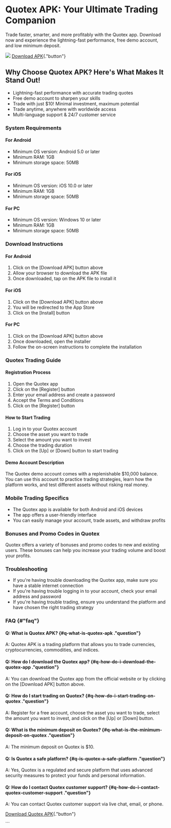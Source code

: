 

# Quotex APK: Your Ultimate Trading Companion

Trade faster, smarter, and more profitably with the Quotex app. Download
now and experience the lightning-fast performance, free demo account,
and low minimum deposit.

[![](https://static.quotex.io/files/1_en/300_250.jpg)](https://traff.sbs/brokerqxsignupf)
[Download APK](\%22https://traff.sbs/quotexonelink\%22){."button"}




## Why Choose Quotex APK? Here\'s What Makes It Stand Out!

-   Lightning-fast performance with accurate trading quotes
-   Free demo account to sharpen your skills
-   Trade with just \$10! Minimal investment, maximum potential
-   Trade anytime, anywhere with worldwide access
-   Multi-language support & 24/7 customer service

### System Requirements

#### For Android

-   Minimum OS version: Android 5.0 or later
-   Minimum RAM: 1GB
-   Minimum storage space: 50MB

#### For iOS

-   Minimum OS version: iOS 10.0 or later
-   Minimum RAM: 1GB
-   Minimum storage space: 50MB

#### For PC

-   Minimum OS version: Windows 10 or later
-   Minimum RAM: 1GB
-   Minimum storage space: 50MB

### Download Instructions

#### For Android

1.  Click on the \[Download APK\] button above
2.  Allow your browser to download the APK file
3.  Once downloaded, tap on the APK file to install it

#### For iOS

1.  Click on the \[Download APK\] button above
2.  You will be redirected to the App Store
3.  Click on the \[Install\] button

#### For PC

1.  Click on the \[Download APK\] button above
2.  Once downloaded, open the installer
3.  Follow the on-screen instructions to complete the installation

### Quotex Trading Guide

#### Registration Process

1.  Open the Quotex app
2.  Click on the \[Register\] button
3.  Enter your email address and create a password
4.  Accept the Terms and Conditions
5.  Click on the \[Register\] button

#### How to Start Trading

1.  Log in to your Quotex account
2.  Choose the asset you want to trade
3.  Select the amount you want to invest
4.  Choose the trading duration
5.  Click on the \[Up\] or \[Down\] button to start trading

#### Demo Account Description

The Quotex demo account comes with a replenishable \$10,000 balance. You
can use this account to practice trading strategies, learn how the
platform works, and test different assets without risking real money.

### Mobile Trading Specifics

-   The Quotex app is available for both Android and iOS devices
-   The app offers a user-friendly interface
-   You can easily manage your account, trade assets, and withdraw
    profits

### Bonuses and Promo Codes in Quotex

Quotex offers a variety of bonuses and promo codes to new and existing
users. These bonuses can help you increase your trading volume and boost
your profits.

### Troubleshooting

-   If you\'re having trouble downloading the Quotex app, make sure you
    have a stable internet connection
-   If you\'re having trouble logging in to your account, check your
    email address and password
-   If you\'re having trouble trading, ensure you understand the
    platform and have chosen the right trading strategy

### FAQ {#"faq"}

#### Q: What is Quotex APK? {#q-what-is-quotex-apk ."question"}

A: Quotex APK is a trading platform that allows you to trade currencies,
cryptocurrencies, commodities, and indices.

#### Q: How do I download the Quotex app? {#q-how-do-i-download-the-quotex-app ."question"}

A: You can download the Quotex app from the official website or by
clicking on the \[Download APK\] button above.

#### Q: How do I start trading on Quotex? {#q-how-do-i-start-trading-on-quotex ."question"}

A: Register for a free account, choose the asset you want to trade,
select the amount you want to invest, and click on the \[Up\] or
\[Down\] button.

#### Q: What is the minimum deposit on Quotex? {#q-what-is-the-minimum-deposit-on-quotex ."question"}

A: The minimum deposit on Quotex is \$10.

#### Q: Is Quotex a safe platform? {#q-is-quotex-a-safe-platform ."question"}

A: Yes, Quotex is a regulated and secure platform that uses advanced
security measures to protect your funds and personal information.

#### Q: How do I contact Quotex customer support? {#q-how-do-i-contact-quotex-customer-support ."question"}

A: You can contact Quotex customer support via live chat, email, or
phone.

[Download Quotex
APK](\%22https://traff.sbs/quotexonelink\%22){."button"}

\`\`\`

